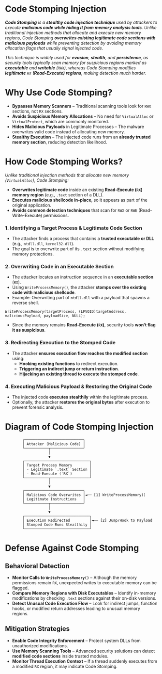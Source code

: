 # Code Stomping Injection
***Code Stomping** is a **stealthy code injection technique** used by attackers to execute **malicious code while hiding it from memory analysis tools**.
Unlike traditional injection methods that allocate and execute new memory regions, Code Stomping **overwrites existing legitimate code sections with malicious payloads** while preventing detection by avoiding memory allocation flags that usually signal injected code.*

*This technique is widely used for **evasion**, **stealth**, and **persistence**, as security tools typically scan memory for suspicious regions marked as **executable** and **writable** (```RWX```), whereas Code Stomping modifies **legitimate** ```RX``` **(Read-Execute) regions**, making detection much harder.*

# Why Use Code Stomping?
- **Bypasses Memory Scanners** – Traditional scanning tools look for ```RWX``` sections, not ```RX``` sections.
- **Avoids Suspicious Memory Allocations** – No need for ```VirtualAlloc``` or ```VirtualProtect```, which are commonly monitored.
- **Hides Malicious Payloads** in Legitimate Processes – The malware overwrites valid code instead of allocating new memory.
- **Stealthy Execution** – The injected code runs from an **already trusted memory section**, reducing detection likelihood.

# How Code Stomping Works?
*Unlike traditional injection methods that allocate new memory (```VirtualAlloc```), Code Stomping:*

- **Overwrites legitimate code** inside an existing **Read-Execute (```RX```) memory region** (e.g., ```.text``` section of a DLL).
- **Executes malicious shellcode in-place**, so it appears as part of the original application.
- **Avoids common detection techniques** that scan for ```RWX``` or ```RWE``` (Read-Write-Execute) permissions.

### 1. Identifying a Target Process & Legitimate Code Section

- The attacker finds a process that contains a **trusted executable or DLL** (e.g., ```ntdll.dll```, ```kernel32.dll```).
- The goal is to overwrite part of its ```.text``` section without modifying memory protections.

### 2. Overwriting Code in an Executable Section

- The attacker locates an instruction sequence in an **executable section** (```RX```).
- Using ```WriteProcessMemory()```, the attacker **stomps over the existing code with malicious shellcode**.
- Example: Overwriting part of ```ntdll.dll``` with a payload that spawns a reverse shell.

```WriteProcessMemory(targetProcess, (LPVOID)targetAddress, maliciousPayload, payloadSize, NULL);```

- Since the memory remains **Read-Execute (```RX```)**, security tools **won't flag it as suspicious**.

### 3. Redirecting Execution to the Stomped Code

- The attacker **ensures execution flow reaches the modified section** using:
  - **Hooking existing functions** to redirect execution.
  - **Triggering an indirect jump or return instruction**.
  - **Hijacking an existing thread to execute the stomped code**.

### 4. Executing Malicious Payload & Restoring the Original Code

- The injected code **executes stealthily** within the legitimate process.
- Optionally, the attacker **restores the original bytes** after execution to prevent forensic analysis.

# Diagram of Code Stomping Injection
```
        ┌───────────────────────────┐
        │ Attacker (Malicious Code) │
        └───────────┬───────────────┘
                    │
                    ▼
        ┌──────────────────────────────┐
        │ Target Process Memory        │
        │ - Legitimate `.text` Section │
        │ - Read-Execute (`RX`)        │
        └───────────┬──────────────────┘
                    │
                    ▼
        ┌───────────────────────────┐
        │ Malicious Code Overwrites │◄── [1] WriteProcessMemory() 
        │ Legitimate Instructions   │
        └───────────┬───────────────┘
                    │
                    ▼
        ┌──────────────────────────────┐
        │ Execution Redirected         │◄── [2] Jump/Hook to Payload
        │ Stomped Code Runs Stealthily │
        └──────────────────────────────┘
```
# Defense Against Code Stomping
## Behavioral Detection
- **Monitor Calls to ```WriteProcessMemory()```** – Although the memory permissions remain ```RX```, unexpected writes to executable memory can be flagged.
- **Compare Memory Regions with Disk Executables** – Identify in-memory modifications by checking ```.text``` sections against their on-disk versions.
- **Detect Unusual Code Execution Flow** – Look for indirect jumps, function hooks, or modified return addresses leading to unusual memory regions.

## Mitigation Strategies

- **Enable Code Integrity Enforcement** – Protect system DLLs from unauthorized modifications.
- **Use Memory Scanning Tools** – Advanced security solutions can detect **modified code sections** inside trusted modules.
- **Monitor Thread Execution Context** – If a thread suddenly executes from a modified ```RX``` region, it may indicate Code Stomping.
